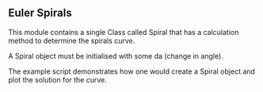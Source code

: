 ## Euler Spirals 

This module contains a single Class called Spiral that has a calculation method to determine the spirals curve. 

A Spiral object must be initialised with some da (change in angle).

The example script demonstrates how one would create a Spiral object and plot the solution for the curve.